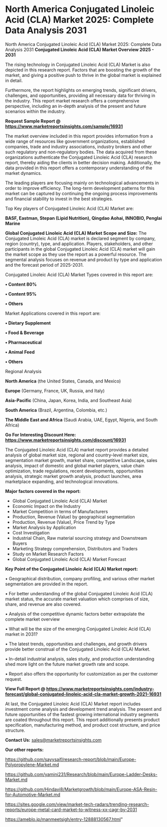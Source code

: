 # North America Conjugated Linoleic Acid (CLA) Market 2025: Complete Data Analysis 2031
 North America Conjugated Linoleic Acid (CLA) Market 2025: Complete Data Analysis 2031
<Strong> Conjugated Linoleic Acid (CLA) Market Overview 2025 - 2031</strong>

The rising technology in Conjugated Linoleic Acid (CLA) Market is also depicted in this research report. Factors that are boosting the growth of the market, and giving a positive push to thrive in the global market is explained in detail.

Furthermore, the report highlights on emerging trends, significant drivers, challenges, and opportunities, providing all necessary data for thriving in the industry. This report market research offers a comprehensive perspective, including an in-depth analysis of the present and future scenarios within the industry.

<strong>Request Sample Report @ <a href=https://www.marketreportsinsights.com/sample/16931>https://www.marketreportsinsights.com/sample/16931</a></strong>

The market overview included in this report provides information from a wide range of resources like government organizations, established companies, trade and industry associations, industry brokers and other such regulatory and non-regulatory bodies. The data acquired from these organizations authenticate the Conjugated Linoleic Acid (CLA) research report, thereby aiding the clients in better decision making. Additionally, the data provided in this report offers a contemporary understanding of the market dynamics.

The leading players are focusing mainly on technological advancements in order to improve efficiency. The long-term development patterns for this market can be captured by continuing the ongoing process improvements and financial stability to invest in the best strategies.

Top Key players of Conjugated Linoleic Acid (CLA) Market are:

<strong>BASF, Eastman, Stepan (Lipid Nutrition), Qingdao Aohai, INNOBIO, Penglai Marine</strong>

<strong><b>Global Conjugated Linoleic Acid (CLA) Market Scope and Size:</b></strong>
The Conjugated Linoleic Acid (CLA) market is declared segment by company, region (country), type, and application. Players, stakeholders, and other participants in the global Conjugated Linoleic Acid (CLA) market will gain the market scope as they use the report as a powerful resource. The segmental analysis focuses on revenue and product by type and application and the forecast period of 2025-2031.

Conjugated Linoleic Acid (CLA) Market Types covered in this report are:

<strong>• Content 80%

• Content 95%

• Others</strong>

Market Applications covered in this report are:

<strong>• Dietary Supplement

• Food & Beverage

• Pharmaceutical

• Animal Feed

• Others</strong> 

Regional Analysis

<strong>North America</strong> (the United States, Canada, and Mexico)

<strong>Europe</strong> (Germany, France, UK, Russia, and Italy)

<strong>Asia-Pacific</strong> (China, Japan, Korea, India, and Southeast Asia)

<strong>South America</strong> (Brazil, Argentina, Colombia, etc.)

<strong>The Middle East and Africa</strong> (Saudi Arabia, UAE, Egypt, Nigeria, and South Africa)

<strong>Go For Interesting Discount Here: <a href=https://www.marketreportsinsights.com/discount/16931>https://www.marketreportsinsights.com/discount/16931</a></strong>

The Conjugated Linoleic Acid (CLA) market report provides a detailed analysis of global market size, regional and country-level market size, segmentation market growth, market share, competitive Landscape, sales analysis, impact of domestic and global market players, value chain optimization, trade regulations, recent developments, opportunities analysis, strategic market growth analysis, product launches, area marketplace expanding, and technological innovations.

<strong><b>Major factors covered in the report:</b></strong>
<ul>
  <li>Global Conjugated Linoleic Acid (CLA) Market </li>
  <li>Economic Impact on the Industry</li>
  <li>Market Competition in terms of Manufacturers</li>
  <li>Production, Revenue (Value) by geographical segmentation</li>
  <li>Production, Revenue (Value), Price Trend by Type</li>
  <li>Market Analysis by Application</li>
  <li>Cost Investigation</li>
  <li>Industrial Chain, Raw material sourcing strategy and Downstream Buyers</li>
  <li>Marketing Strategy comprehension, Distributors and Traders</li>
  <li>Study on Market Research Factors</li>
  <li>Global Conjugated Linoleic Acid (CLA) Market Forecast</li>
</ul>

<strong><b>Key Point of the Conjugated Linoleic Acid (CLA) Market report:</b></strong>

• Geographical distribution, company profiling, and various other market segmentation are provided in the report.

• For better understanding of the global Conjugated Linoleic Acid (CLA) market status, the accurate market valuation which comprises of size, share, and revenue are also covered.

• Analysis of the competitive dynamic factors better extrapolate the complete market overview

• What will be the size of the emerging Conjugated Linoleic Acid (CLA) market in 2031?

• The latest trends, opportunities and challenges, and growth drivers provide better construal of the Conjugated Linoleic Acid (CLA) Market.

• In-detail industrial analysis, sales study, and production understanding shed more light on the future market growth rate and scope.

• Report also offers the opportunity for customization as per the customer request.

<strong><b>View Full Report @ <a href=https://www.marketreportsinsights.com/industry-forecast/global-conjugated-linoleic-acid-cla-market-growth-2021-16931>https://www.marketreportsinsights.com/industry-forecast/global-conjugated-linoleic-acid-cla-market-growth-2021-16931</a></b></strong>


At last, the Conjugated Linoleic Acid (CLA) Market report includes investment come analysis and development trend analysis. The present and future opportunities of the fastest growing international industry segments are coated throughout this report. This report additionally presents product specification, manufacturing method, and product cost structure, and price structure.

<strong>Contact Us:</strong>
sales@marketreportsinsights.com

<strong>Our other reports:</strong>

<a href=https://github.com/sayysaif/research-report/blob/main/Europe-Polypropylene-Market.md>https://github.com/sayysaif/research-report/blob/main/Europe-Polypropylene-Market.md</a>

<a href=https://github.com/yamini231/Research/blob/main/Europe-Ladder-Desks-Market.md>https://github.com/yamini231/Research/blob/main/Europe-Ladder-Desks-Market.md</a>

<a href=https://github.com/Hindavi8/Marketgrowth/blob/main/Europe-ASA-Resin-for-Automotive-Market.md>https://github.com/Hindavi8/Marketgrowth/blob/main/Europe-ASA-Resin-for-Automotive-Market.md</a>

<a href=https://sites.google.com/view/market-tech-radars/trending-research-reports/europe-metal-card-market-to-witness-xx-cagr-by-2031>https://sites.google.com/view/market-tech-radars/trending-research-reports/europe-metal-card-market-to-witness-xx-cagr-by-2031</a>

<a href=https://ameblo.jp/manmeetsigh/entry-12888130567.html>https://ameblo.jp/manmeetsigh/entry-12888130567.html</a>"
